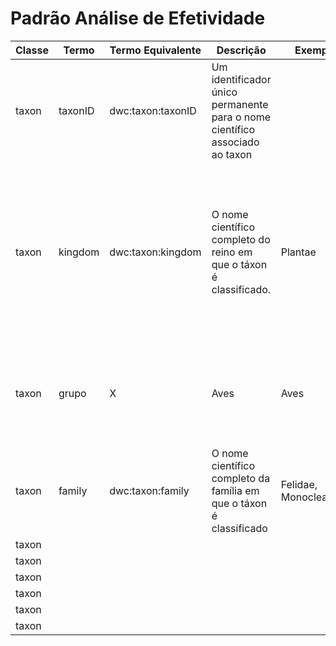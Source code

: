 # Padrão Análise de Efetividade

| Classe  | Termo  | Termo Equivalente  | Descrição  | Exemplo | Domínio | Observação |
|---|---|---|---|---|---|---|
| taxon | taxonID | dwc:taxon:taxonID | Um identificador único permanente para o nome científico associado ao taxon  |   |   |   |
| taxon | kingdom  |dwc:taxon:kingdom|  O nome científico completo do reino em que o táxon é classificado. | Plantae | Plantae, Animalia, Fungi | Originalmente é utilizado "Fauna" e "Flora". Contudo, visando a compatilidade semântica entre sistemas, sugerimos a adoção dos termos no domínio  |
| taxon | grupo | X | Aves | Aves  | Anfíbios, Angiospermas, Aves, Briófitas, Gimnospermas, Invertebrados Aquáticos, Invertebrados Terrestres, Mamíferos, Peixes Continentais, Peixes Marinhos, Pteridófitas, Répteis | Definição de sub-conjuntos de taxa conforme necessidades específicas do MMA |
| taxon | family | dwc:taxon:family | O nome científico completo da família em que o táxon é classificado | Felidae, Monocleaceae | Nomes válidos para o rank "família" na [Flora e Funga do Brasil][(https://floradobrasil.jbrj.gov.br/reflora/listaBrasil/PrincipalUC/PrincipalUC.do) e [Catálogo da Fauna](http://fauna.jbrj.gov.br/fauna/listaBrasil/ConsultaPublicaUC/ConsultaPublicaUC.do)  |   |
| taxon |   |   |   |   |   |   |
| taxon |   |   |   |   |   |   |
| taxon |   |   |   |   |   |   |
| taxon |   |   |   |   |   |   |
| taxon |   |   |   |   |   |   |
| taxon |   |   |   |   |   |   |
